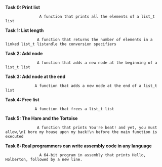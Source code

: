 **Task 0: Print list**

                   A function that prints all the elements of a list_t list

**Task 1: List length**

                  A function that returns the number of elements in a linked list_t listandle the conversion specifiers

**Task 2: Add node**

                  A function that adds a new node at the beginning of a list_t list

**Task 3: Add node at the end**

                 A function that adds a new node at the end of a list_t list

**Task 4: Free list**

                 A function that frees a list_t list

**Task 5: The Hare and the Tortoise**

                  A function that prints You're beat! and yet, you must allow,\nI bore my house upon my back!\n before the main function is executed

**Task 6: Real programmers can write assembly code in any language**

                   A 64-bit program in assembly that prints Hello, Holberton, followed by a new line.

